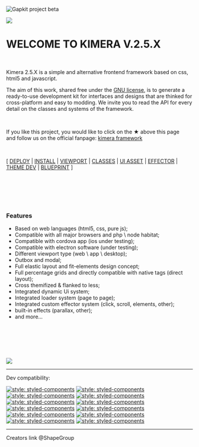 ![Gapkit project beta](https://github.com/ShapeGroup/kimera-frontend-framework/projects)


![](https://raw.githubusercontent.com/ShapeGroup/kimera-frontend-framework/master/storage/mainbanner.jpg)

# WELCOME TO KIMERA V.2.5.X

&nbsp;

Kimera 2.5.X is a simple and alternative frontend framework based on css, html5 and javascript.

The aim of this work, shared free under the [GNU license](https://github.com/ShapeGroup/kimera-frontend-framework/blob/master/LICENSE), is to generate a ready-to-use development kit for interfaces and designs that are thinked for cross-platform and easy to modding. We invite you to read the API for every detail on the classes and systems of the framework.

&nbsp;

If you like this project, you would like to click on the ★ above this page<br />
and follow us on the official fanpage: [kimera framework](https://www.facebook.com/KimeraFramework/)



&nbsp;

[ [DEPLOY](https://github.com/ShapeGroup/kimera-frontend-framework/tree/master/deployed) | [INSTALL](https://github.com/ShapeGroup/kimera-frontend-framework/wiki/API-::-INSTALL) | [VIEWPORT](https://github.com/ShapeGroup/kimera-frontend-framework/wiki/API-::-VIEWPORTS) | [CLASSES](https://github.com/ShapeGroup/kimera-frontend-framework/wiki/API-::-CLASSES) | [UI ASSET](https://github.com/ShapeGroup/kimera-frontend-framework/wiki/API-::-UI-ASSET) | [EFFECTOR](https://github.com/ShapeGroup/kimera-frontend-framework/wiki/API-::-EFFECTOR) | [THEME DEV](https://github.com/ShapeGroup/kimera-frontend-framework/wiki/GL-::-THEME) | [BLUEPRINT](https://github.com/ShapeGroup/kimera-frontend-framework/tree/master/blueprint) ]


&nbsp;
---
&nbsp;

### Features

- Based on web languages (html5, css, pure js);
- Compatible with all major browsers and php \ node habitat;
- Compatible with cordova app (ios under testing);
- Compatible with electron software (under testing);
- Different viewport type (web \ app \ desktop);
- Outbox and modal;
- Full elastic layout and fit-elements design concept;
- Full percentage grids and directly compatible with native tags (direct layout);
- Cross themifized & flanked to less;
- Integrated dynamic Ui system;
- Integrated loader system (page to page);
- Integrated custom effector system (click, scroll, elements, other);
- built-in effects (parallax, other);
- and more...


&nbsp;
---


&nbsp;

![](https://raw.githubusercontent.com/ShapeGroup/kimera-frontend-framework/master/storage/generaltester.jpg)

---


Dev compatibility:

[![style: styled-components](https://raw.githubusercontent.com/ShapeGroup/kimera-frontend-framework/master/storage/testericon.angular.jpg)](https://angular.io/)  [![style: styled-components](https://raw.githubusercontent.com/ShapeGroup/kimera-frontend-framework/master/storage/testericon.cordova.jpg)](https://cordova.apache.org/)  [![style: styled-components](https://raw.githubusercontent.com/ShapeGroup/kimera-frontend-framework/master/storage/testericon.css3.jpg)](https://developer.mozilla.org/en-US/docs/Web/CSS)  [![style: styled-components](https://raw.githubusercontent.com/ShapeGroup/kimera-frontend-framework/master/storage/testericon.electron.jpg)](https://electronjs.org/)  [![style: styled-components](https://raw.githubusercontent.com/ShapeGroup/kimera-frontend-framework/master/storage/testericon.html5.jpg)](https://developer.mozilla.org/en-US/docs/Web/HTML)  [![style: styled-components](https://raw.githubusercontent.com/ShapeGroup/kimera-frontend-framework/master/storage/testericon.includer.jpg)](https://github.com/ShapeGroup)  [![style: styled-components](https://raw.githubusercontent.com/ShapeGroup/kimera-frontend-framework/master/storage/testericon.jquery.jpg)](https://jquery.com/)  [![style: styled-components](https://raw.githubusercontent.com/ShapeGroup/kimera-frontend-framework/master/storage/testericon.nodejs.jpg)](https://nodejs.org/)  [![style: styled-components](https://raw.githubusercontent.com/ShapeGroup/kimera-frontend-framework/master/storage/testericon.php.jpg)](http://www.wampserver.com)  [![style: styled-components](https://raw.githubusercontent.com/ShapeGroup/kimera-frontend-framework/master/storage/testericon.purejs.jpg)](https://developer.mozilla.org/en-US/docs/Web/JavaScript)  [![style: styled-components](https://raw.githubusercontent.com/ShapeGroup/kimera-frontend-framework/master/storage/testericon.react.jpg)](https://reactjs.org/)  [![style: styled-components](https://raw.githubusercontent.com/ShapeGroup/kimera-frontend-framework/master/storage/testericon.rora.jpg)](https://github.com/ShapeGroup/rora-js)


---

Creators link @ShapeGroup
